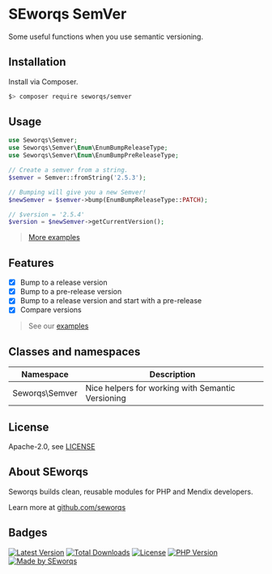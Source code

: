 # SEworqs SemVer 

Some useful functions when you use semantic versioning.

## Installation

Install via Composer.
```bash
$> composer require seworqs/semver
```

## Usage
```php
use Seworqs\Semver;
use Seworqs\Semver\Enum\EnumBumpReleaseType;
use Seworqs\Semver\Enum\EnumBumpPreReleaseType;

// Create a semver from a string.
$semver = Semver::fromString('2.5.3');

// Bumping will give you a new Semver!
$newSemver = $semver->bump(EnumBumpReleaseType::PATCH);

// $version = '2.5.4'
$version = $newSemver->getCurrentVersion();
```
> [More examples](docs/Examples.md)

## Features 
- [X] Bump to a release version
- [X] Bump to a pre-release version
- [X] Bump to a release version and start with a pre-release
- [X] Compare versions

> See our [examples](docs/Examples.md)
 
## Classes and namespaces

| Namespace      | Description                                       |
|----------------|---------------------------------------------------|
| Seworqs\Semver | Nice helpers for working with Semantic Versioning |

## License

Apache-2.0, see [LICENSE](./LICENSE)

## About SEworqs
Seworqs builds clean, reusable modules for PHP and Mendix developers.

Learn more at [github.com/seworqs](https://github.com/seworqs)

## Badges
[![Latest Version](https://img.shields.io/packagist/v/seworqs/semver.svg?style=flat-square)](https://packagist.org/packages/seworqs/semver)
[![Total Downloads](https://img.shields.io/packagist/dt/seworqs/semver.svg?style=flat-square)](https://packagist.org/packages/seworqs/semver)
[![License](https://img.shields.io/packagist/l/seworqs/semver?style=flat-square)](https://packagist.org/packages/seworqs/semver)
[![PHP Version](https://img.shields.io/packagist/php-v/seworqs/semver.svg?style=flat-square)](https://packagist.org/packages/seworqs/semver)
[![Made by SEworqs](https://img.shields.io/badge/made%20by-SEworqs-002d74?style=flat-square&logo=https://raw.githubusercontent.com/seworqs/semver/main/assets/logo.svg&logoColor=white)](https://github.com/seworqs)

